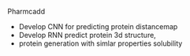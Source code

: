 Pharmcadd
* Develop CNN for predicting protein distancemap
* Develop RNN predict protein 3d structure, 
* protein generation with simlar properties solubility
